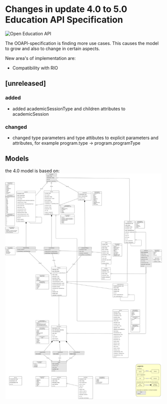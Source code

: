 # Changes in update 4.0 to 5.0 Education API Specification

![Open Education API](https://github.com/open-education-api/specification/blob/master/logo.png)

The OOAPI-specification is finding more use cases. This causes the model to grow and also to change in certain aspects.

New area's of implementation are:
* Compatibility with RIO

## [unreleased]

### added
- added academicSessionType and children attributes to academicSession

### changed
- changed type parameters and type attibutes to explicit parameters and attributes, for example program.type -> program.programType

## Models
the 4.0 model is based on:
![4.0_model](./OOAPI_model_v4.png)
